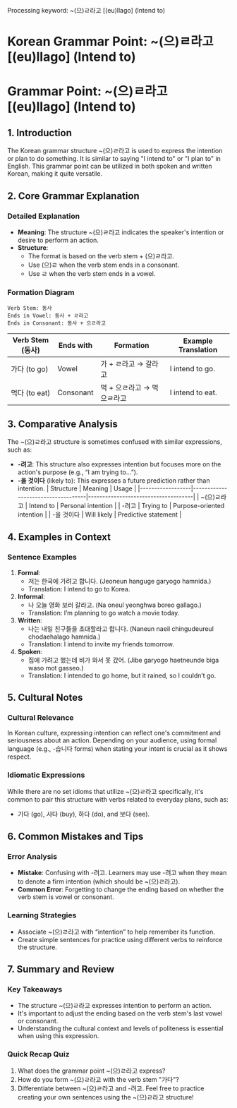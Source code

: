 Processing keyword: ~(으)ㄹ라고 [(eu)llago] (Intend to)
# Korean Grammar Point: ~(으)ㄹ라고 [(eu)llago] (Intend to)
# Grammar Point: ~(으)ㄹ라고 [(eu)llago] (Intend to)
## 1. Introduction
The Korean grammar structure ~(으)ㄹ라고 is used to express the intention or plan to do something. It is similar to saying "I intend to" or "I plan to" in English. This grammar point can be utilized in both spoken and written Korean, making it quite versatile.
## 2. Core Grammar Explanation
### Detailed Explanation
- **Meaning**: The structure ~(으)ㄹ라고 indicates the speaker's intention or desire to perform an action.
- **Structure**:
  - The format is based on the verb stem + (으)ㄹ라고.
  - Use (으)ㄹ when the verb stem ends in a consonant.
  - Use ㄹ when the verb stem ends in a vowel.
### Formation Diagram
```
Verb Stem: 동사
Ends in Vowel: 동사 + ㄹ라고
Ends in Consonant: 동사 + 으ㄹ라고
```
| Verb Stem (동사) | Ends with | Formation            | Example Translation            |
|------------------|-----------|----------------------|--------------------------------|
| 가다 (to go)     | Vowel     | 가 + ㄹ라고 → 갈라고   | I intend to go.                |
| 먹다 (to eat)    | Consonant | 먹 + 으ㄹ라고 → 먹으ㄹ라고 | I intend to eat.               |
## 3. Comparative Analysis
The ~(으)ㄹ라고 structure is sometimes confused with similar expressions, such as:
- **-려고**: This structure also expresses intention but focuses more on the action's purpose (e.g., “I am trying to…”). 
- **-을 것이다** (likely to): This expresses a future prediction rather than intention.
| Structure        | Meaning                            | Usage                               |
|------------------|------------------------------------|-------------------------------------|
| ~(으)ㄹ라고      | Intend to                         | Personal intention                  |
| -려고            | Trying to                        | Purpose-oriented intention          |
| -을 것이다       | Will likely                      | Predictive statement                |
## 4. Examples in Context
### Sentence Examples
1. **Formal**: 
   - 저는 한국에 가려고 합니다. (Jeoneun hanguge garyogo hamnida.)
   - Translation: I intend to go to Korea.
2. **Informal**: 
   - 나 오늘 영화 보러 갈라고. (Na oneul yeonghwa boreo gallago.)
   - Translation: I’m planning to go watch a movie today.
3. **Written**: 
   - 나는 내일 친구들을 초대할라고 합니다. (Naneun naeil chingudeureul chodaehalago hamnida.)
   - Translation: I intend to invite my friends tomorrow.
4. **Spoken**: 
   - 집에 가려고 했는데 비가 와서 못 갔어. (Jibe garyogo haetneunde biga waso mot gasseo.)
   - Translation: I intended to go home, but it rained, so I couldn’t go.
## 5. Cultural Notes 
### Cultural Relevance
In Korean culture, expressing intention can reflect one's commitment and seriousness about an action. Depending on your audience, using formal language (e.g., -습니다 forms) when stating your intent is crucial as it shows respect.
### Idiomatic Expressions
While there are no set idioms that utilize ~(으)ㄹ라고 specifically, it's common to pair this structure with verbs related to everyday plans, such as:
- 가다 (go), 사다 (buy), 하다 (do), and 보다 (see).
## 6. Common Mistakes and Tips
### Error Analysis
- **Mistake**: Confusing with -려고. Learners may use -려고 when they mean to denote a firm intention (which should be ~(으)ㄹ라고).
- **Common Error**: Forgetting to change the ending based on whether the verb stem is vowel or consonant.
### Learning Strategies
- Associate ~(으)ㄹ라고 with “intention” to help remember its function.
- Create simple sentences for practice using different verbs to reinforce the structure.
## 7. Summary and Review
### Key Takeaways
- The structure ~(으)ㄹ라고 expresses intention to perform an action.
- It's important to adjust the ending based on the verb stem's last vowel or consonant.
- Understanding the cultural context and levels of politeness is essential when using this expression.
### Quick Recap Quiz
1. What does the grammar point ~(으)ㄹ라고 express?
2. How do you form ~(으)ㄹ라고 with the verb stem "가다"?
3. Differentiate between ~(으)ㄹ라고 and -려고.
Feel free to practice creating your own sentences using the ~(으)ㄹ라고 structure!
